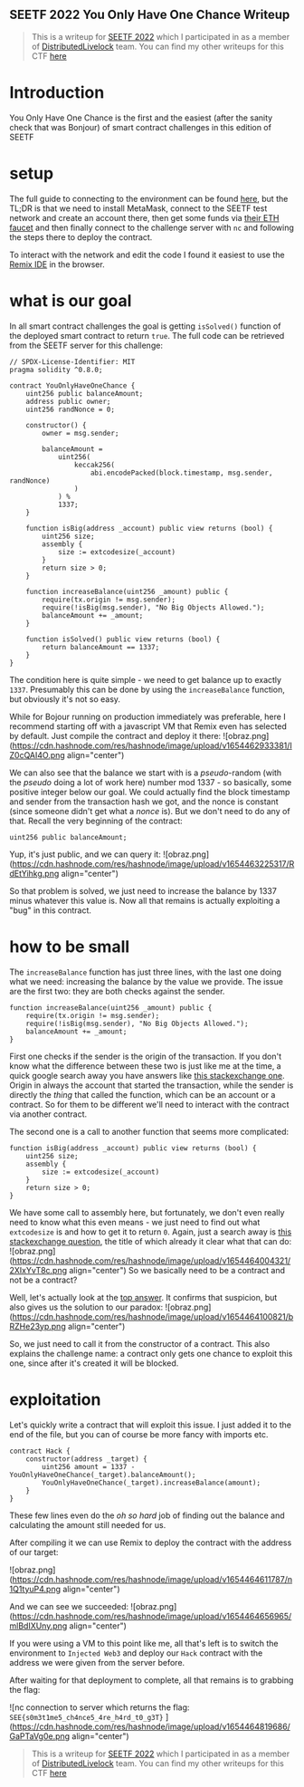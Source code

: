 ## SEETF  2022 You Only Have One Chance Writeup

> This is a writeup for [SEETF 2022](https://play.seetf.sg/) which I participated in as a member of [DistributedLivelock](https://ctftime.org/team/187094) team. You can find my other writeups for this CTF [here](https://blog.opliko.dev/series/seetf-2022)

# Introduction

You Only Have One Chance is the first and the easiest (after the sanity check that was Bonjour) of smart contract challenges in this edition of SEETF 

# setup

The full guide to connecting to the environment can be found [here](https://github.com/Social-Engineering-Experts/ETH-Guide), but the TL;DR is that we need to install MetaMask, connect to the SEETF test network and create an account there, then get some funds via [their ETH faucet](http://awesome.chall.seetf.sg:40001/) and then finally connect to the challenge server with `nc` and following the steps there to deploy the contract.

To interact with the network and edit the code I found it easiest to use the [Remix IDE](https://remix.ethereum.org/) in the browser.

# what is our goal

In all smart contract challenges the goal is getting `isSolved()` function of the deployed smart contract to return `true`. The full code can be retrieved from the SEETF server for this challenge:
```solidity
// SPDX-License-Identifier: MIT
pragma solidity ^0.8.0;

contract YouOnlyHaveOneChance {
    uint256 public balanceAmount;
    address public owner;
    uint256 randNonce = 0;

    constructor() {
        owner = msg.sender;

        balanceAmount =
            uint256(
                keccak256(
                    abi.encodePacked(block.timestamp, msg.sender, randNonce)
                )
            ) %
            1337;
    }

    function isBig(address _account) public view returns (bool) {
        uint256 size;
        assembly {
            size := extcodesize(_account)
        }
        return size > 0;
    }

    function increaseBalance(uint256 _amount) public {
        require(tx.origin != msg.sender);
        require(!isBig(msg.sender), "No Big Objects Allowed.");
        balanceAmount += _amount;
    }

    function isSolved() public view returns (bool) {
        return balanceAmount == 1337;
    }
}
```
The condition here is quite simple - we need to get balance up to exactly `1337`. Presumably this can be done by using the `increaseBalance` function, but obviously it's not so easy.

While for Bojour running on production immediately was preferable, here I recommend starting off with a javascript VM that Remix even has selected by default. Just compile the contract and deploy it there:
![obraz.png](https://cdn.hashnode.com/res/hashnode/image/upload/v1654462933381/IZ0cQAI4O.png align="center")

We can also see that the balance we start with is a *pseudo*-random (with the *pseudo* doing a lot of work here) number mod 1337 - so basically, some positive integer below our goal.
We could actually find the block timestamp and sender from the transaction hash we got, and the nonce is constant (since someone didn't get what a *nonce* is). But we don't need to do any of that. Recall the very beginning of the contract:
```solidity
uint256 public balanceAmount;
```
Yup, it's just public, and we can query it:
![obraz.png](https://cdn.hashnode.com/res/hashnode/image/upload/v1654463225317/RdEtYihkg.png align="center")

So that problem is solved, we just need to increase the balance by 1337 minus whatever this value is.
Now all that remains is actually exploiting a "bug" in this contract.

# how to be small

The `increaseBalance` function has just three lines, with the last one doing what we need: increasing the balance by the value we provide. The issue are the first two: they are both checks against the sender.
```solidity
function increaseBalance(uint256 _amount) public {
    require(tx.origin != msg.sender);
    require(!isBig(msg.sender), "No Big Objects Allowed.");
    balanceAmount += _amount;
}
```

First one checks if the sender is the origin of the transaction. If you don't know what the difference between these two is just like me at the time, a quick google search away you have answers like [this stackexchange one](https://ethereum.stackexchange.com/a/1892). Origin in always the account that started the transaction, while the sender is directly the *thing* that called the function, which can be an account or a contract. So for them to be different we'll need to interact with the contract via another contract.

The second one is a call to another function that seems more complicated:
```solidity
function isBig(address _account) public view returns (bool) {
    uint256 size;
    assembly {
        size := extcodesize(_account)
    }
    return size > 0;
}
```
We have some call to assembly here, but fortunately, we don't even really need to know what this even means - we just need to find out what `extcodesize` is and how to get it to return `0`. Again, just a search away is [this stackexchange question](https://ethereum.stackexchange.com/questions/15641/how-does-a-contract-find-out-if-another-address-is-a-contract), the title of which already it clear what that can do:
![obraz.png](https://cdn.hashnode.com/res/hashnode/image/upload/v1654464004321/2XIxYvT8c.png align="center")
So we basically need to be a contract and not be a contract?

Well, let's actually look at the [top answer](https://ethereum.stackexchange.com/a/15642/102053). It confirms that suspicion, but also gives us the solution to our paradox:
![obraz.png](https://cdn.hashnode.com/res/hashnode/image/upload/v1654464100821/bRZHe23yp.png align="center")

So, we just need to call it from the constructor of a contract. This also explains the challenge name: a contract only gets one chance to exploit this one, since after it's created it will be blocked.

# exploitation

Let's quickly write a contract that will exploit this issue. I just added it to the end of the file, but you can of course be more fancy with imports etc.
```solidity
contract Hack {
    constructor(address _target) {
        uint256 amount = 1337 - YouOnlyHaveOneChance(_target).balanceAmount();
        YouOnlyHaveOneChance(_target).increaseBalance(amount);
    }
}
```
These few lines even do the *oh so hard* job of finding out the balance and calculating the amount still needed for us.

After compiling it we can use Remix to deploy the contract with the address of our target:

![obraz.png](https://cdn.hashnode.com/res/hashnode/image/upload/v1654464611787/n1Q1tyuP4.png align="center")

And we can see we succeeded:
![obraz.png](https://cdn.hashnode.com/res/hashnode/image/upload/v1654464656965/mlBdIXUny.png align="center")

If you were using a VM to this point like me, all that's left is to switch the environment to `Injected Web3` and deploy our `Hack` contract with the address we were given from the server before. 

After waiting for that deployment to complete, all that remains is to grabbing the flag:

![nc connection to server which returns the flag: `SEE{s0m3t1me5_ch4nce5_4re_h4rd_t0_g3T}` ](https://cdn.hashnode.com/res/hashnode/image/upload/v1654464819686/GaPTaVg0e.png align="center")



> This is a writeup for [SEETF 2022](https://play.seetf.sg/) which I participated in as a member of [DistributedLivelock](https://ctftime.org/team/187094) team. You can find my other writeups for this CTF [here](https://blog.opliko.dev/series/seetf-2022)